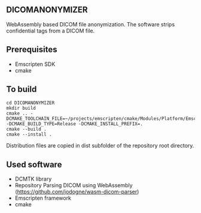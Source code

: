## DICOMANONYMIZER
WebAssembly based DICOM file anonymization. The software strips confidential tags from a DICOM file.
## Prerequisites
- Emscripten SDK
- cmake
## To build 
```
cd DICOMANONYMIZER
mkdir build
cmake .. -DCMAKE_TOOLCHAIN_FILE=~/projects/emscripten/cmake/Modules/Platform/Emscripten.cmake -DCMAKE_BUILD_TYPE=Release -DCMAKE_INSTALL_PREFIX=.
cmake --build .
cmake --install .
```

Distribution files are copied in dist subfolder of the repository root directory.

## Used software
- DCMTK library
- Repository Parsing DICOM using WebAssembly (https://github.com/jodogne/wasm-dicom-parser)
- Emscripten framework
- cmake
